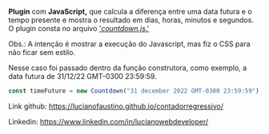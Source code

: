 **Plugin** com **JavaScript,** que calcula a diferença entre uma data futura e o tempo presente e mostra o resultado em dias, horas, minutos e segundos. O plugin consta no arquivo ['_countdown.js_.'](https://github.com/lucianofaustino/contadorregressivo/blob/master/countdown.js "código")

Obs.: A intenção é mostrar a execução do Javascript, mas fiz o CSS para não ficar sem estilo.

Nesse caso foi passado dentro da função construtora, como exemplo, a data futura de 31/12/22 GMT-0300 23:59:59.

```js
const timeFuture = new Countdown("31 december 2022 GMT-0300 23:59:59");
```
Link github: <https://lucianofaustino.github.io/contadorregressivo/>

Linkedin: <https://www.linkedin.com/in/lucianowebdeveloper/>
